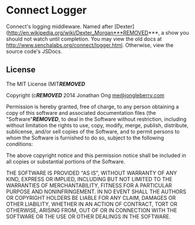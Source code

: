 # Connect Logger

Connect's logging middleware. Named after [Dexter](http://en.wikipedia.org/wiki/Dexter_Morgan***REMOVED***, a show you should not watch until completion. You may view the old docs at http://www.senchalabs.org/connect/logger.html. Otherwise, view the source code's JSDocs.

## License

The MIT License (MIT***REMOVED***

Copyright (c***REMOVED*** 2014 Jonathan Ong me@jongleberry.com

Permission is hereby granted, free of charge, to any person obtaining a copy of this software and associated documentation files (the "Software"***REMOVED***, to deal in the Software without restriction, including without limitation the rights to use, copy, modify, merge, publish, distribute, sublicense, and/or sell copies of the Software, and to permit persons to whom the Software is furnished to do so, subject to the following conditions:

The above copyright notice and this permission notice shall be included in all copies or substantial portions of the Software.

THE SOFTWARE IS PROVIDED "AS IS", WITHOUT WARRANTY OF ANY KIND, EXPRESS OR IMPLIED, INCLUDING BUT NOT LIMITED TO THE WARRANTIES OF MERCHANTABILITY, FITNESS FOR A PARTICULAR PURPOSE AND NONINFRINGEMENT. IN NO EVENT SHALL THE AUTHORS OR COPYRIGHT HOLDERS BE LIABLE FOR ANY CLAIM, DAMAGES OR OTHER LIABILITY, WHETHER IN AN ACTION OF CONTRACT, TORT OR OTHERWISE, ARISING FROM, OUT OF OR IN CONNECTION WITH THE SOFTWARE OR THE USE OR OTHER DEALINGS IN THE SOFTWARE.